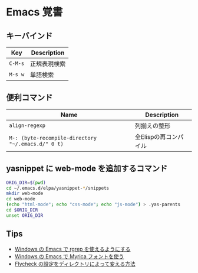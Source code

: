 # Emacs 覚書

## キーバインド

| Key     | Description  |
| ------- | ------------ |
| `C-M-s` | 正規表現検索 |
| `M-s w` | 単語検索     |

## 便利コマンド

| Name                                               | Description           |
| -------------------------------------------------- | --------------------- |
| `align-regexp`                                     | 列揃えの整形          |
| `M-: (byte-recompile-directory "~/.emacs.d/" 0 t)` | 全Elispの再コンパイル |

## yasnippet に web-mode を追加するコマンド

```sh
ORIG_DIR=$(pwd)
cd ~/.emacs.d/elpa/yasnippet-*/snippets
mkdir web-mode
cd web-mode
(echo "html-mode"; echo "css-mode"; echo "js-mode") > .yas-parents
cd $ORIG_DIR
unset ORIG_DIR
```

## Tips

- [Windows の Emacs で rgrep を使えるようにする](http://qiita.com/ybiquitous/items/2f2206ff7a557c4cbc11)
- [Windows の Emacs で Myrica フォントを使う](http://qiita.com/ybiquitous/items/5b319a62e9260b65bab0)
- [Flycheck の設定をディレクトリによって変える方法](http://qiita.com/ybiquitous/items/9366bc4599abf78eac54)
